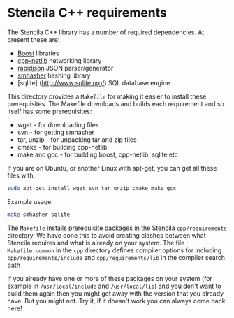 # Stencila C++ requirements

The Stencila C++ library has a number of required dependencies. At present these are:

* [Boost](http://www.boost.org/) libraries
* [cpp-netlib](http://cpp-netlib.github.com/) networking library
* [rapidjson](http://code.google.com/p/rapidjson/) JSON parser/generator
* [smhasher](http://code.google.com/p/smhasher/) hashing library
* [sqlite] (http://www.sqlite.org/) SQL database engine

This directory provides a `Makefile` for making it easier to install these prerequisites. 
The Makefile downloads and builds each requirement and so itself has some prerequisites:

* wget - for downloading files
* svn - for getting smhasher
* tar, unzip - for unpacking tar and zip files
* cmake - for building cpp-netlib
* make and gcc - for building boost, cpp-netlib, sqlite etc

If you are on Ubuntu, or another Linux with apt-get, you can get all these files with:

```sh
sudo apt-get install wget svn tar unzip cmake make gcc
```

Example usage:

```sh
make smhasher sqlite
```

The `Makefile` installs prerequisite packages in the Stencila `cpp/requirements` directory. 
We have done this to avoid creating clashes between what Stencila requires and what is already on your system.
The file `Makefile.common` in the `cpp` directory defines compiler options for including `cpp/requirements/include` and `cpp/requirements/lib` in the compiler search path

If you already have one or more of these packages on your system (for example in `/usr/local/include` and `/usr/local/lib`) and you don't want to build them again then you 
might get away with the version that you already have. But you might not. Try it, if it doesn't work you can always come back here!





